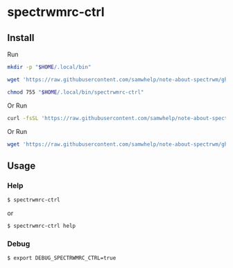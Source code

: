 
# spectrwmrc-ctrl

## Install

Run

``` sh
mkdir -p "$HOME/.local/bin"

wget 'https://raw.githubusercontent.com/samwhelp/note-about-spectrwm/gh-pages/_demo/project/spectrwmrc-profile/spectrwmrc-ctrl/spectrwmrc-ctrl' -O "$HOME/.local/bin/spectrwmrc-ctrl"

chmod 755 "$HOME/.local/bin/spectrwmrc-ctrl"
```

Or Run

``` sh
curl -fsSL 'https://raw.githubusercontent.com/samwhelp/note-about-spectrwm/gh-pages/_demo/project/spectrwmrc-profile/spectrwmrc-ctrl/remote-install.sh' | bash
```

Or Run

``` sh
wget 'https://raw.githubusercontent.com/samwhelp/note-about-spectrwm/gh-pages/_demo/project/spectrwmrc-profile/spectrwmrc-ctrl/remote-install.sh' -q -O - | bash
```


## Usage


### Help

``` sh
$ spectrwmrc-ctrl
```

or

``` sh
$ spectrwmrc-ctrl help
```


### Debug

``` sh
$ export DEBUG_SPECTRWMRC_CTRL=true
```
